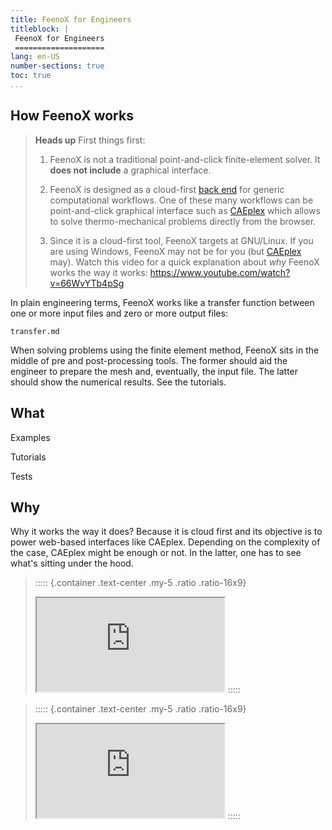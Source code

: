 ```yaml
---
title: FeenoX for Engineers
titleblock: |
 FeenoX for Engineers
 ====================
lang: en-US
number-sections: true
toc: true
...
```


## How FeenoX works

> **Heads up** First things first:
>
> 1. FeenoX is not a traditional point-and-click finite-element solver. It **does not include** a graphical interface.
> 
> 2. FeenoX is designed as a cloud-first [back end](https://en.wikipedia.org/wiki/Frontend_and_backend) for generic computational workflows. One of these many workflows can be point-and-click graphical interface such as [CAEplex](https://www.caeplex.com) which allows to solve thermo-mechanical problems directly from the browser.
>
> 3. Since it is a cloud-first tool, FeenoX targets at GNU/Linux. If you are using Windows, FeenoX may not be for you (but [CAEplex](https://www.caeplex.com) may). Watch this video for a quick explanation about _why_ FeenoX works the way it works: https://www.youtube.com/watch?v=66WvYTb4pSg


In plain engineering terms, FeenoX works like a transfer function between one or more input files and zero or more output files:

```include
transfer.md
```

When solving problems using the finite element method, FeenoX sits in the middle of pre and post-processing tools.
The former should aid the engineer to prepare the mesh and, eventually, the input file.
The latter should show the numerical results. See the tutorials.


## What

Examples

Tutorials

Tests

## Why

Why it works the way it does?
Because it is cloud first and its objective is to power web-based interfaces like CAEplex.
Depending on the complexity of the case, CAEplex might be enough or not. In the latter, one has to see what's sitting under the hood.

> ::::: {.container .text-center .my-5 .ratio .ratio-16x9}
> <iframe class="embed-responsive-item" src="https://www.youtube.com/embed/kD3tQdq17ZE" allowfullscreen></iframe>
> :::::


> ::::: {.container .text-center .my-5 .ratio .ratio-16x9}
> <iframe class="embed-responsive-item" src="https://www.youtube.com/embed/ylXAUAsfb5E" allowfullscreen></iframe>
> :::::





